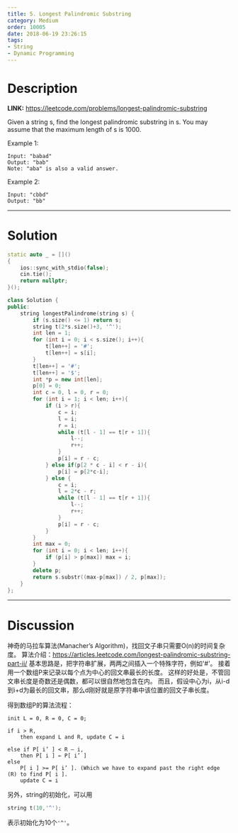 ```yaml
---
title: 5. Longest Palindromic Substring
category: Medium
order: 10005
date: 2018-06-19 23:26:15
tags:
- String
- Dynamic Programming
---
```


<!-- 记得完善 tags 和 category 字段 -->

# Description

**LINK:** https://leetcode.com/problems/longest-palindromic-substring

Given a string s, find the longest palindromic substring in s. You may assume that the maximum length of s is 1000.

Example 1:
```
Input: "babad"
Output: "bab"
Note: "aba" is also a valid answer.
```
Example 2:
```
Input: "cbbd"
Output: "bb"
```

----------
# Solution
```c++
static auto _ = []()
{
    ios::sync_with_stdio(false);
    cin.tie();
    return nullptr;
}();

class Solution {
public:
    string longestPalindrome(string s) {
        if (s.size() <= 1) return s;
        string t(2*s.size()+3, '^');
        int len = 1;
        for (int i = 0; i < s.size(); i++){
            t[len++] = '#';
            t[len++] = s[i];
        }
        t[len++] = '#';
        t[len++] = '$';
        int *p = new int[len];
        p[0] = 0;
        int c = 0, l = 0, r = 0;
        for (int i = 1; i < len; i++){
            if (i > r){
                c = i;
                l = i;
                r = i;
                while (t[l - 1] == t[r + 1]){
                    l--;
                    r++;
                }
                p[i] = r - c;
            } else if(p[2 * c - i] < r - i){
                p[i] = p[2*c-i];
            } else {
                c = i;
                l = 2*c - r;
                while (t[l - 1] == t[r + 1]){
                    l--;
                    r++;
                }
                p[i] = r - c;
            }
        }
        int max = 0;
        for (int i = 0; i < len; i++){
            if (p[i] > p[max]) max = i;
        }
        delete p;
        return s.substr((max-p[max]) / 2, p[max]);
    }
};
```
----------
# Discussion

神奇的马拉车算法(Manacher’s Algorithm)，找回文子串只需要O(n)的时间复杂度。
算法介绍：https://articles.leetcode.com/longest-palindromic-substring-part-ii/
基本思路是，把字符串扩展，两两之间插入一个特殊字符，例如'#'。
接着用一个数组P来记录以每个点为中心的回文串最长的长度。
这样的好处是，不管回文串长度是奇数还是偶数，都可以很自然地包含在内。
而且，假设中心为i，从i-d到i+d为最长的回文串，那么d刚好就是原字符串中该位置的回文子串长度。

得到数组P的算法流程：
```
init L = 0, R = 0, C = 0;

if i > R,
    then expand L and R, update C = i

else if P[ i’ ] < R – i,
    then P[ i ] ← P[ i’ ]
else
    P[ i ] >= P[ i’ ]. (Which we have to expand past the right edge (R) to find P[ i ].
    update C = i
```

另外，string的初始化，可以用
```C++
string t(10,'^');
```
表示初始化为10个`'^'`。